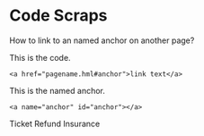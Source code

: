 
# Code Scraps

How to link to an named anchor on another page?

This is the code.

```
<a href="pagename.hml#anchor">link text</a>
```

This is the named anchor.
```
<a name="anchor" id="anchor"></a>
```


Ticket Refund Insurance